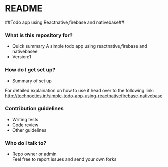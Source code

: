 # README #

##Todo app using Reactnative,firebase and nativebase##
### What is this repository for? ###

* Quick summary
A simple todo app using reactnative,firebase and nativebasee
* Version:1

### How do I get set up? ###

* Summary of set up  

For detailed explaination on how to use it head over to the following link:
http://technoetics.in/simple-todo-app-using-reactnativefirebase-nativebase

### Contribution guidelines ###

* Writing tests
* Code review
* Other guidelines

### Who do I talk to? ###

* Repo owner or admin  
Feel free to report issues and send your own forks
